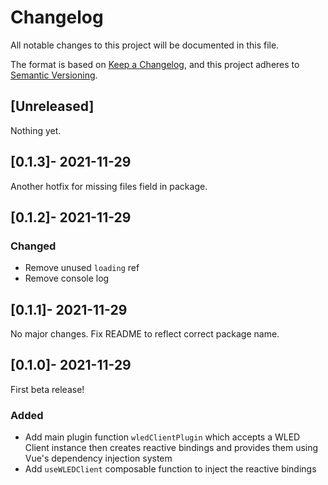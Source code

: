 # Changelog
All notable changes to this project will be documented in this file.

The format is based on [Keep a Changelog](https://keepachangelog.com/en/1.0.0/),
and this project adheres to [Semantic Versioning](https://semver.org/spec/v2.0.0.html).

## [Unreleased]
Nothing yet.

## [0.1.3]- 2021-11-29
Another hotfix for missing files field in package.

## [0.1.2]- 2021-11-29

### Changed
- Remove unused `loading` ref
- Remove console log

## [0.1.1]- 2021-11-29
No major changes. Fix README to reflect correct package name.

## [0.1.0]- 2021-11-29
First beta release!

### Added
- Add main plugin function `wledClientPlugin` which accepts a WLED Client instance then creates reactive bindings and provides them using Vue's dependency injection system
- Add `useWLEDClient` composable function to inject the reactive bindings
